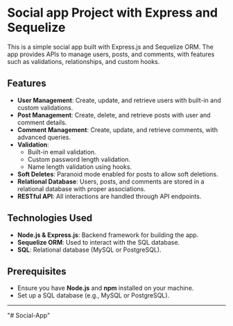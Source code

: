 # Social app Project with Express and Sequelize

This is a simple social app built with Express.js and Sequelize ORM. The app provides APIs to manage users, posts, and comments, with features such as validations, relationships, and custom hooks.

## Features
- **User Management**: Create, update, and retrieve users with built-in and custom validations.
- **Post Management**: Create, delete, and retrieve posts with user and comment details.
- **Comment Management**: Create, update, and retrieve comments, with advanced queries.
- **Validation**:
  - Built-in email validation.
  - Custom password length validation.
  - Name length validation using hooks.
- **Soft Deletes**: Paranoid mode enabled for posts to allow soft deletions.
- **Relational Database**: Users, posts, and comments are stored in a relational database with proper associations.
- **RESTful API**: All interactions are handled through API endpoints.

## Technologies Used
- **Node.js & Express.js**: Backend framework for building the app.
- **Sequelize ORM**: Used to interact with the SQL database.
- **SQL**: Relational database (MySQL or PostgreSQL).

## Prerequisites
- Ensure you have **Node.js** and **npm** installed on your machine.
- Set up a SQL database (e.g., MySQL or PostgreSQL).

---

"# Social-App" 
